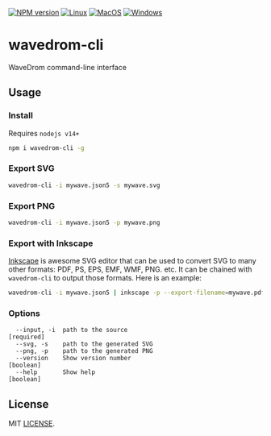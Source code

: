 [![NPM version](https://img.shields.io/npm/v/wavedrom-cli.svg)](https://www.npmjs.org/package/wavedrom-cli)
[![Linux](https://github.com/wavedrom/cli/actions/workflows/linux.yml/badge.svg)](https://github.com/wavedrom/cli/actions/workflows/linux.yml)
[![MacOS](https://github.com/wavedrom/cli/actions/workflows/macos.yml/badge.svg)](https://github.com/wavedrom/cli/actions/workflows/macos.yml)
[![Windows](https://github.com/wavedrom/cli/actions/workflows/windows.yml/badge.svg)](https://github.com/wavedrom/cli/actions/workflows/windows.yml)

# wavedrom-cli

WaveDrom command-line interface

## Usage

### Install

Requires `nodejs v14+`

```sh
npm i wavedrom-cli -g
```

### Export SVG

```sh
wavedrom-cli -i mywave.json5 -s mywave.svg
```

### Export PNG

```sh
wavedrom-cli -i mywave.json5 -p mywave.png
```

### Export with Inkscape

[Inkscape](https://inkscape.org) is awesome SVG editor that can be used to convert SVG to many other formats: PDF, PS, EPS, EMF, WMF, PNG. etc. It can be chained with `wavedrom-cli` to output those formats. Here is an example:

```sh
wavedrom-cli -i mywave.json5 | inkscape -p --export-filename=mywave.pdf
```

### Options

```
  --input, -i  path to the source                                     [required]
  --svg, -s    path to the generated SVG
  --png, -p    path to the generated PNG
  --version    Show version number                                     [boolean]
  --help       Show help                                               [boolean]
```

## License

MIT [LICENSE](./LICENSE).
